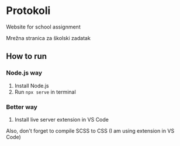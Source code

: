 # Protokoli
Website for school assignment

Mrežna stranica za školski zadatak

## How to run
### Node.js way
1. Install Node.js
2. Run `npx serve` in terminal

### Better way
1. Install live server extension in VS Code

Also, don't forget to compile SCSS to CSS (I am using extension in VS Code)
